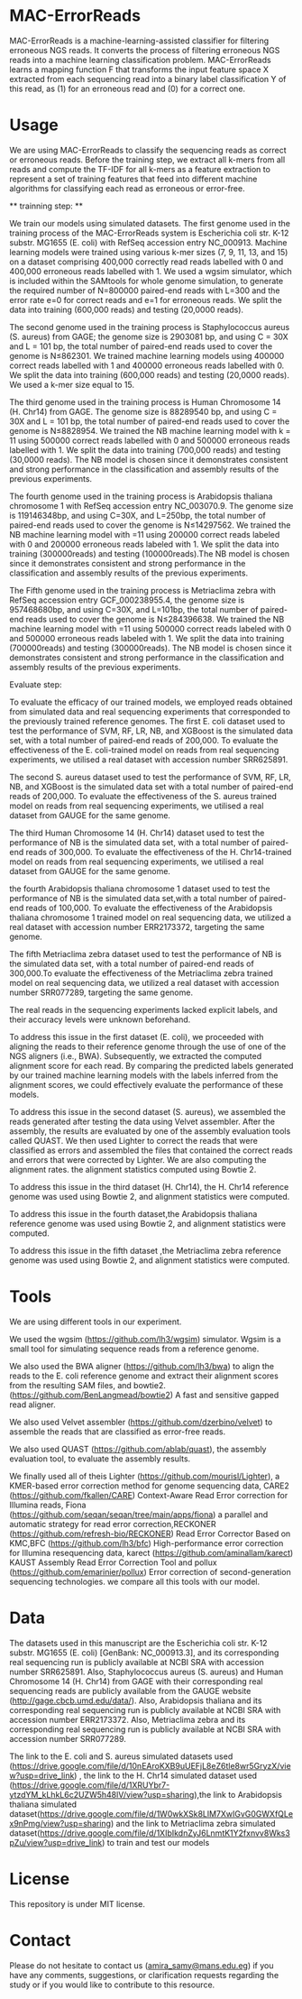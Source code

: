 # MAC-ErrorReads
MAC-ErrorReads is a machine-learning-assisted classifier for filtering erroneous NGS reads. It converts the process of filtering erroneous NGS reads into a machine learning classification problem. MAC-ErrorReads learns a mapping function F that transforms the input feature space X extracted from each sequencing read into a binary label classification Y of this read, as (1) for an erroneous read and (0) for a correct one.

# Usage
We are using MAC-ErrorReads to classify the sequencing reads as correct or erroneous reads. Before the training step, we extract all k-mers from all reads and compute the TF-IDF for all k-mers as a feature extraction to represent a set of training features that feed into different machine algorithms for classifying each read as erroneous or error-free.

** trainning step: **

We train our models using simulated datasets. The first genome used in the training process of the MAC-ErrorReads system is Escherichia coli str. K-12 substr. MG1655 (E. coli) with RefSeq accession entry NC_000913. Machine learning models were trained using various k-mer sizes (7, 9, 11, 13, and 15) on a dataset comprising 400,000 correctly read reads labelled with 0 and 400,000 erroneous reads labelled with 1. We used a wgsim simulator, which is included within the SAMtools for whole genome simulation, to generate the required number of N=800000 paired-end reads with L=300 and the error rate e=0 for correct reads and e=1 for erroneous reads. We split the data into training (600,000 reads) and testing (20,0000 reads).

The second genome used in the training process is Staphylococcus aureus (S. aureus) from GAGE; the genome size is 2903081 bp, and using C = 30X and L = 101 bp, the total number of paired-end reads used to cover the genome is N≤862301. We trained machine learning models using 400000 correct reads labelled with 1 and 400000 erroneous reads labelled with 0. We split the data into training (600,000 reads) and testing (20,0000 reads). We used a k-mer size equal to 15.

The third genome used in the training process is Human Chromosome 14 (H. Chr14) from GAGE. The genome size is 88289540 bp, and using C = 30X and L = 101 bp, the total number of paired-end reads used to cover the genome is N≤8828954. We trained the NB machine learning model with k = 11 using 500000 correct reads labelled with 0 and 500000 erroneous reads labelled with 1. We split the data into training (700,000 reads) and testing (30,0000 reads). The NB model is chosen since it demonstrates consistent and strong performance in the classification and assembly results of the previous experiments.

The fourth genome used in the training process is Arabidopsis thaliana chromosome 1 with RefSeq accession entry NC_003070.9. The genome size is 119146348bp, and using C=30X, and L=250bp, the total number of paired-end reads used to cover the genome is N≤14297562. We trained the NB machine learning model with =11 using 200000 correct reads labeled with 0 and 200000 erroneous reads labeled with 1. We split the data into training (300000reads) and testing (100000reads).The NB model is chosen since it demonstrates consistent and strong performance in the classification and assembly results of the previous experiments.

The Fifth genome used in the training process is Metriaclima zebra with RefSeq accession entry GCF_000238955.4, the genome size is 957468680bp, and using C=30X, and L=101bp, the total number of paired-end reads used to cover the genome is N≤284396638. We trained the NB machine learning model with =11 using 500000 correct reads labeled with 0 and 500000 erroneous reads labeled with 1. We split the data into training (700000reads) and testing (300000reads). The NB model is chosen since it demonstrates consistent and strong performance in the classification and assembly results of the previous experiments.

Evaluate step:

To evaluate the efficacy of our trained models, we employed reads obtained from simulated data and real sequencing experiments that corresponded to the previously trained reference genomes.
The first E. coli dataset used to test the performance of SVM, RF, LR, NB, and XGBoost is the simulated data set, with a total number of paired-end reads of 200,000. To evaluate the effectiveness of the E. coli-trained model on reads from real sequencing experiments, we utilised a real dataset with accession number SRR625891.

The second S. aureus dataset used to test the performance of SVM, RF, LR, NB, and XGBoost is the simulated data set with a total number of paired-end reads of 200,000. To evaluate the effectiveness of the S. aureus trained model on reads from real sequencing experiments, we utilised a real dataset from GAUGE for the same genome.

The third Human Chromosome 14 (H. Chr14) dataset used to test the performance of NB is the simulated data set, with a total number of paired-end reads of 300,000. To evaluate the effectiveness of the H. Chr14-trained model on reads from real sequencing experiments, we utilised a real dataset from GAUGE for the same genome.

the fourth Arabidopsis thaliana chromosome 1 dataset used to test the performance of NB is the simulated data set,with a total number of paired-end reads of 100,000. To evaluate the effectiveness of the Arabidopsis thaliana chromosome 1 trained model on real sequencing data, we utilized a real dataset with accession number ERR2173372, targeting the same genome.

The fifth Metriaclima zebra  dataset used to test the performance of NB is the simulated data set, with a total number of paired-end reads of 300,000.To evaluate the effectiveness of the Metriaclima zebra trained model on real sequencing data, we utilized a real dataset with accession number SRR077289, targeting the same genome. 


The real reads in the sequencing experiments lacked explicit labels, and their accuracy levels were unknown beforehand.

To address this issue in the first dataset (E. coli), we proceeded with aligning the reads to their reference genome through the use of one of the NGS aligners (i.e., BWA). Subsequently, we extracted the computed alignment score for each read. By comparing the predicted labels generated by our trained machine learning models with the labels inferred from the alignment scores, we could effectively evaluate the performance of these models.

To address this issue in the second dataset (S. aureus), we assembled the reads generated after testing the data using Velvet assembler. After the assembly, the results are evaluated by one of the assembly evaluation tools called QUAST. We then used Lighter to correct the reads that were classified as errors and assembled the files that contained the correct reads and errors that were corrected by Lighter.
We are also computing the alignment rates. the alignment statistics computed using Bowtie 2.

To address this issue in the third dataset (H. Chr14), the H. Chr14 reference genome was used using Bowtie 2, and alignment statistics were computed.

To address this issue in the fourth dataset,the Arabidopsis thaliana reference genome was used using Bowtie 2, and alignment statistics were computed.

To address this issue in the fifth dataset ,the  Metriaclima zebra reference genome was used using Bowtie 2, and alignment statistics were computed.
# Tools
We are using different tools in our experiment.

We used the wgsim (https://github.com/lh3/wgsim) simulator. Wgsim is a small tool for simulating sequence reads from a reference genome.

We also used the BWA aligner (https://github.com/lh3/bwa) to align the reads to the E. coli reference genome and extract their alignment scores from the resulting SAM files, and bowtie2.
(https://github.com/BenLangmead/bowtie2) A fast and sensitive gapped read aligner.

We also used Velvet assembler (https://github.com/dzerbino/velvet) to assemble the reads that are classified as error-free reads.

We also used QUAST (https://github.com/ablab/quast), the assembly evaluation tool, to evaluate the assembly results.

We finally used all of theis Lighter (https://github.com/mourisl/Lighter), a KMER-based error correction method for genome sequencing data, CARE2 (https://github.com/fkallen/CARE) Context-Aware Read Error correction for Illumina reads, Fiona (https://github.com/seqan/seqan/tree/main/apps/fiona) a parallel and automatic strategy for read error correction,RECKONER (https://github.com/refresh-bio/RECKONER) Read Error Corrector Based on KMC,BFC (https://github.com/lh3/bfc) High-performance error correction for Illumina resequencing data, karect (https://github.com/aminallam/karect) KAUST Assembly Read Error Correction Tool and pollux (https://github.com/emarinier/pollux) Error correction of second-generation sequencing technologies. we compare all this tools with our model.



# Data


The datasets used in this manuscript are the Escherichia coli str. K-12 substr. MG1655 (E. coli) [GenBank: NC_000913.3], and its corresponding real sequencing run is publicly available at NCBI SRA with accession number SRR625891. Also, Staphylococcus aureus (S. aureus) and Human Chromosome 14 (H. Chr14) from GAGE with their corresponding real sequencing reads are publicly available from the GAUGE website (http://gage.cbcb.umd.edu/data/). Also,  Arabidopsis thaliana and its corresponding real sequencing run is publicly available at NCBI SRA with accession number ERR2173372. Also, Metriaclima zebra and its corresponding real sequencing run is publicly available at NCBI SRA with accession number SRR077289.

The link to the E. coli and S. aureus simulated datasets used (https://drive.google.com/file/d/10nEAroKXB9uUEFjL8eZ6tle8wr5GryzX/view?usp=drive_link) , the link to the H. Chr14 simulated dataset used (https://drive.google.com/file/d/1XRUYbr7-ytzdYM_kLhkL6c2UZW5h48lV/view?usp=sharing),the link to Arabidopsis thaliana simulated dataset(https://drive.google.com/file/d/1W0wkXSk8LlM7XwIGvG0GWXfQLex9nPmg/view?usp=sharing)  and the link to  Metriaclima zebra simulated dataset(https://drive.google.com/file/d/1XIbIkdnZyJ6LnmtK1Y2fxnvv8Wks3pZu/view?usp=drive_link) to train and test our models


# License
This repository is under MIT license.

# Contact
Please do not hesitate to contact us (amira_samy@mans.edu.eg) if you have any comments, suggestions, or clarification requests regarding the study or if you would like to contribute to this resource.





